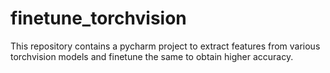 # finetune_torchvision
This repository contains a pycharm project to extract features from various torchvision models and finetune the same to obtain higher accuracy. 
